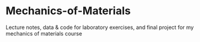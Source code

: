 # Mechanics-of-Materials
Lecture notes, data &amp; code for laboratory exercises, and final project for my mechanics of materials course
